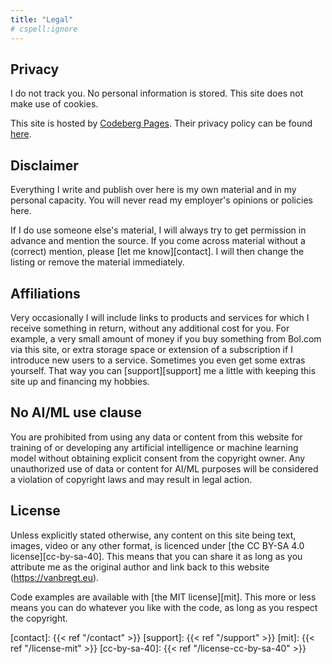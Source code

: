 ```yaml
---
title: "Legal"
# cspell:ignore 
---
```

## Privacy

I do not track you. No personal information is stored. This site does not make use of cookies.

<!-- markdownlint-disable-next-line MD052 -->
This site is hosted by [Codeberg Pages][codeberg-pages]. Their privacy policy can be found [here][codeberg-privacy].

## Disclaimer

Everything I write and publish over here is my own material and in my personal capacity. You will never read my employer's opinions or policies here.

<!-- markdownlint-disable-next-line MD052 -->
If I do use someone else's material, I will always try to get permission in advance and mention the source. If you come across material without a (correct) mention, please [let me know][contact]. I will then change the listing or remove the material immediately.

## Affiliations

<!-- markdownlint-disable-next-line MD052 -->
Very occasionally I will include links to products and services for which I receive something in return, without any additional cost for you. For example, a very small amount of money if you buy something from Bol.com via this site, or extra storage space or extension of a subscription if I introduce new users to a service. Sometimes you even get some extras yourself. That way you can [support][support] me a little with keeping this site up and financing my hobbies.

## No AI/ML use clause

You are prohibited from using any data or content from this website for training of or developing any artificial intelligence or machine learning model without obtaining explicit consent from the copyright owner. Any unauthorized use of data or content for AI/ML purposes will be considered a violation of copyright laws and may result in legal action.

## License

<!-- markdownlint-disable-next-line MD0034 MD052 -->
Unless explicitly stated otherwise, any content on this site being text, images, video or any other format, is licenced under [the CC BY-SA 4.0 license][cc-by-sa-40]. This means that you can share it as long as you attribute me as the original author and link back to this website (https://vanbregt.eu).

<!-- markdownlint-disable-next-line MD052 -->
Code examples are available with [the MIT license][mit]. This more or less means you can do whatever you like with the code, as long as you respect the copyright.

[codeberg-pages]: https://codeberg.page/
[codeberg-privacy]: https://codeberg.org/codeberg/org/src/PrivacyPolicy.md
<!-- cspell:disable -->
[contact]: {{< ref "/contact" >}}
[support]: {{< ref "/support" >}}
[mit]: {{< ref "/license-mit" >}}
[cc-by-sa-40]: {{< ref "/license-cc-by-sa-40" >}}
